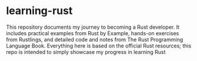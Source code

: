 # learning-rust
This repository documents my journey to becoming a Rust developer. It includes practical examples from Rust by Example, hands-on exercises from Rustlings, and detailed code and notes from The Rust Programming Language Book. Everything here is based on the official Rust resources; this repo is intended to simply showcase my progress in learning Rust
